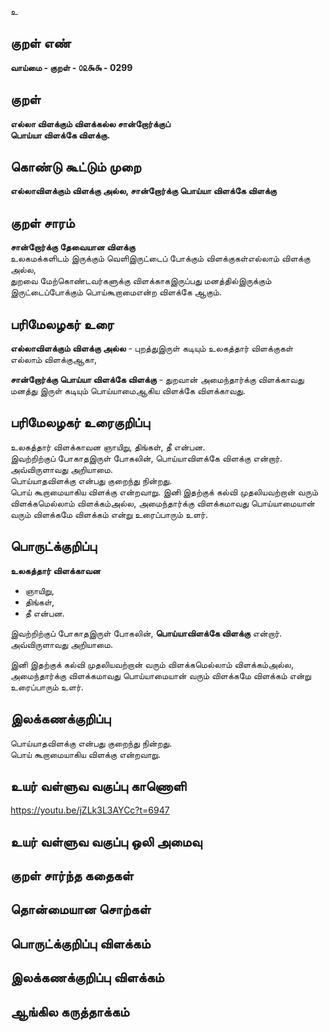 உ

## குறள் எண் 

**வாய்மை - குறள் - ௦௨௯௯ - 0299**  

## குறள் 

**எல்லா விளக்கும் விளக்கல்ல சான்றோர்க்குப்   
பொய்யா விளக்கே விளக்கு.**

## கொண்டு கூட்டும் முறை

**எல்லாவிளக்கும் விளக்கு அல்ல, சான்றோர்க்கு பொய்யா விளக்கே விளக்கு**

## குறள் சாரம் 

**சான்றோர்க்கு தேவையான விளக்கு**  
உலகமக்களிடம் இருக்கும் வெளிஇருட்டைப் போக்கும் விளக்குகள்எல்லாம் விளக்கு அல்ல,  
துறவை மேற்கொண்டவர்களுக்கு விளக்காகஇருப்பது மனத்தில்இருக்கும் இருட்டைப்போக்கும் பொய்கூறாமைஎன்ற விளக்கே ஆகும்.  

## பரிமேலழகர் உரை

**எல்லாவிளக்கும் விளக்கு அல்ல** - புறத்துஇருள் கடியும் உலகத்தார் விளக்குகள் எல்லாம் விளக்குஆகா,   

**சான்றோர்க்கு பொய்யா விளக்கே விளக்கு** - துறவான் அமைந்தார்க்கு விளக்காவது மனத்து இருள் கடியும் பொய்யாமைஆகிய விளக்கே விளக்காவது.  

## பரிமேலழகர் உரைகுறிப்பு   

உலகத்தார் விளக்காவன ஞாயிறு, திங்கள், தீ என்பன.  
இவற்றிற்குப் போகாதஇருள் போகலின், பொய்யாவிளக்கே விளக்கு என்றார்.  
அவ்விருளாவது அறியாமை.   
பொய்யாதவிளக்கு என்பது குறைந்து நின்றது.   
பொய் கூறாமையாகிய விளக்கு என்றவாறு. இனி இதற்குக் கல்வி முதலியவற்றான் வரும் விளக்கமெல்லாம் விளக்கம்அல்ல, அமைந்தார்க்கு விளக்கமாவது பொய்யாமையான் வரும் விளக்கமே விளக்கம் என்று உரைப்பாரும் உளர்.   

## பொருட்க்குறிப்பு 

**உலகத்தார் விளக்காவன**  
* ஞாயிறு,  
* திங்கள்,   
* தீ என்பன.  

இவற்றிற்குப் போகாதஇருள் போகலின், **பொய்யாவிளக்கே விளக்கு** என்றார்.  
அவ்விருளாவது அறியாமை.    

 இனி இதற்குக் கல்வி முதலியவற்றான் வரும் விளக்கமெல்லாம் விளக்கம்அல்ல,   
 அமைந்தார்க்கு விளக்கமாவது பொய்யாமையான் வரும் விளக்கமே விளக்கம் என்று உரைப்பாரும் உளர்.  
 
## இலக்கணக்குறிப்பு  

பொய்யாதவிளக்கு என்பது குறைந்து நின்றது.   
பொய் கூறாமையாகிய விளக்கு என்றவாறு.  

## உயர் வள்ளுவ வகுப்பு காணொளி

https://youtu.be/jZLk3L3AYCc?t=6947

## உயர் வள்ளுவ வகுப்பு ஒலி அமைவு 

 
## குறள் சார்ந்த கதைகள் 


## தொன்மையான சொற்கள்


## பொருட்க்குறிப்பு விளக்கம்


## இலக்கணக்குறிப்பு விளக்கம்


## ஆங்கில கருத்தாக்கம் 


